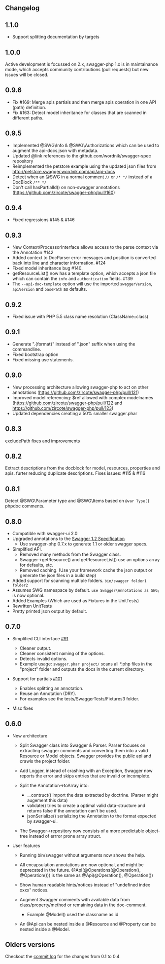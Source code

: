 
Changelog
---------

## 1.1.0
* Support splitting documentation by targets 

## 1.0.0

Active development is focussed on 2.x, swagger-php 1.x is in maintainance mode, which accepts community contributions (pull requests) but  new issues will be closed.

## 0.9.6

* Fix #169: Merge apis partials and then merge apis operation in one API (path) definition.
* Fix #163: Detect model inheritance for classes that are scanned in different paths.

## 0.9.5

* Implemented @SWG\Info & @SWG\Authorizations which can be used to augment the api-docs.json with metadata.
* Updated @link references to the github.com/wordnik/swagger-spec repository
* Reimplemented the petstore example using the updated json files from http://petstore.swagger.wordnik.com/api/api-docs
* Detect when an @SWG in a normal comment `//` or `/* */` instead of a DocBlock `/** */`
* Don't call hasPartialId() on non-swagger annotations (https://github.com/zircote/swagger-php/pull/160)

## 0.9.4

* Fixed regressions #145 & #146

## 0.9.3

* New Context/ProcessorInterface allows access to the parse context via the Annotation #142
* Added context to DocParser error messages and position is converted back into line and character information. #124
* Fixed model inheritance bug #140.
* getResourceList() now has a template option, which accepts a json file which can contain the `info` and `authentication` fields. #139
* The `--api-doc-template` option will use the imported `swaggerVersion`, `apiVersion` and `basePath` as defaults.

## 0.9.2

* Fixed issue with PHP 5.5  class name resolution (ClassName::class)

## 0.9.1

* Generate ".{format}" instead of ".json" suffix when using the commandline.
* Fixed bootstrap option
* Fixed missing use statements.

## 0.9.0

* New processing architecture allowing swagger-php to act on other annotations (https://github.com/zircote/swagger-php/pull/121)
* Improved model referencing: $ref allowed with complex modelnames (https://github.com/zircote/swagger-php/pull/122 and https://github.com/zircote/swagger-php/pull/123)
* Updated dependencies creating a 50% smaller swagger.phar

## 0.8.3

excludePath fixes and improvements

## 0.8.2

Extract descriptions from the docblock for model, resources, properties and apis. furter reducing duplicate descriptions.
Fixes issues: #115 & #116

## 0.8.1

Detect @SWG\Parameter type and @SWG\Items based on `@var Type[]` phpdoc comments.

## 0.8.0

* Compatible with swagger-ui 2.0
* Upgraded annotations to the [Swagger 1.2 Specification](https://github.com/wordnik/swagger-spec/blob/master/versions/1.2.md)
  * Use swagger-php 0.7.x to generate 1.1 or older swagger specs.
* Simplified API.
  * Removed many methods from the Swagger class.
  * Swagger->getResource() and getResourceList() use an options array for defaults, etc.
  * Removed caching. (Use your framework cache the json output or generate the json files in a build step)
* Added support for scanning multiple folders. `bin/swagger folder1 folder2`
* Assumes SWG namespace by default. `use Swagger\Annotations as SWG;` is now optional.
* Added Examples (Which are used as Fixtures in the UnitTests)
* Rewritten UnitTests
* Pretty printed json output by default.

## 0.7.0

* Simplified CLI interface [#91](https://github.com/zircote/swagger-php/pull/91)
  * Cleaner output.
  * Cleaner consistent naming of the options.
  * Detects invalid options.
  * Example usage: `swagger.phar project/` scans all *.php files in the "project" folder and outputs the docs in the current directory.

* Support for partials [#101](https://github.com/zircote/swagger-php/pull/101)
  * Enables splitting an annotation.
  * Reuse an Annotation (DRY).
  * For examples see the tests/SwaggerTests/Fixtures3 folder.

* Misc fixes


## 0.6.0

* New architecture
  * Split Swagger class into Swagger & Parser.
    Parser focuses on extracting swagger comments and converting them into a valid Resource or Model objects.
    Swagger provides the public api and crawls the project folder.

  * Add Logger, instead of crashing with an Exception, Swagger now reports the error and skips entries that are invalid or incomplete.

  * Split the Annotation->toArray into:
    * __contruct() import the data extracted by doctrine. (Parser might augement this data)
    * validate() tries to create a optimal valid data-structure and returns false if the annotation can't be used.
    * jsonSerialize() serializing the Annotation to the format expected by swagger-ui.

  * The Swagger->repository now consists of a more predictable object-tree instead of errror prone array struct.


* User features
  * Running bin/swagger without arguments now shows the help.

  * All encapsulation annotations are now optional, and might be deprecated in the future.
	@Api(@Operations(@Operation(), @Operation())) is the same as @Api(@Operation(), @Operation())

  * Show human readable hints/notices instead of "undefined index xxxx" notices.

  * Augment Swagger comments with available data from class/property/method or remaining data in the doc-comment.
    * Example @Model() used the classname as id

  * An @Api can be nested inside a @Resource and @Property can be nested inside a @Model.

## Olders versions
Checkout the [commit log](https://github.com/zircote/swagger-php/commits) for the changes from 0.1 to 0.4
